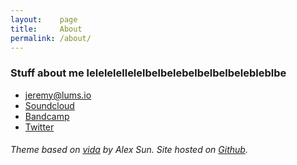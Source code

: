 ```yaml
---
layout:    page
title:     About
permalink: /about/
---
```


### Stuff about me lelelelellelelbelbelebelbelbelbelebleblbe

- jeremy@lums.io
- [Soundcloud](https://soundcloud.com/lumsdnb)
- [Bandcamp](https://lums.bandcamp.com)
- [Twitter](https://twiter.com/lumsdnb)

<!--<a href="https://lums.bandcamp.com"><img src="/images/music/bandcamp.png"></a>-->

###### Theme based on [vida](https://github.com/syaning/vida) by Alex Sun. Site hosted on [Github](https://pages.github.com/).
